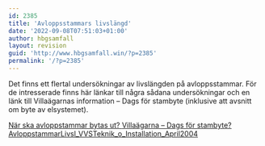 ```yaml
---
id: 2385
title: 'Avloppsstammars livslängd'
date: '2022-09-08T07:51:03+01:00'
author: hbgsamfall
layout: revision
guid: 'http://www.hbgsamfall.win/?p=2385'
permalink: '/?p=2385'
---
```


Det finns ett flertal undersökningar av livslängden på avloppsstammar. För de intresserade finns här länkar till några sådana undersökningar och en länk till Villaägarnas information – Dags för stambyte (inklusive att avsnitt om byte av elsystemet).

[När ska avloppstammar bytas ut?  ](http://admin.hbgsamfall.win/wp-content/uploads/2015/09/swereaKIMAB-Byte_av_stammar.pdf)[Villaägarna – Dags för stambyte?](https://www.villaagarna.se/radgivning-och-tips/vvs/artiklar/dags-for-stambyte/)  
[AvloppstammarLivsl\_VVSTeknik\_o\_Installation\_April2004](http://www.hbgsamfall.win/wp-content/uploads/2017/03/AvloppstammarLivsl_VVSTeknik_o_Installation_April2004.pdf)[  ](http://www.villaagarna.se/Tips-artiklar/Underhallsskolan/Del-11-Dags-att-byta-VVS-ror-och-elldedningar/)